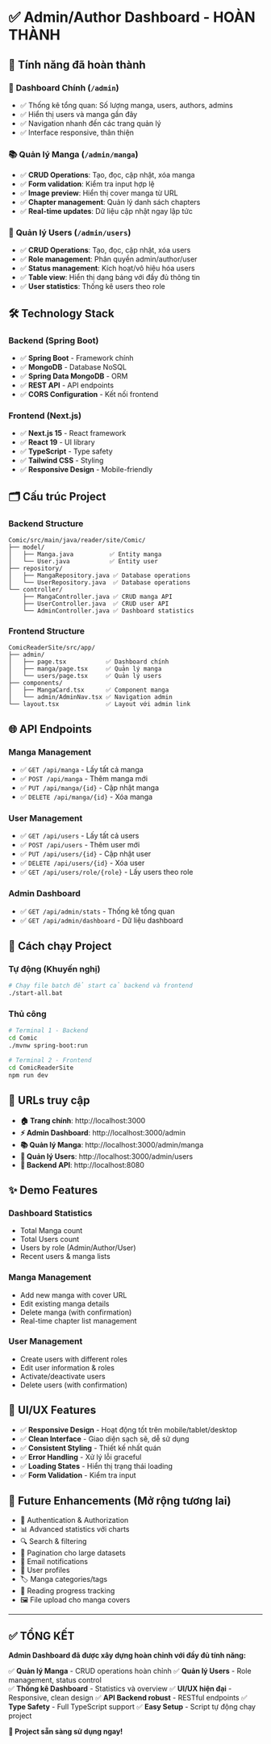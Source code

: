 # ✅ Admin/Author Dashboard - HOÀN THÀNH

## 🎯 Tính năng đã hoàn thành

### 📱 **Dashboard Chính** (`/admin`)
- ✅ Thống kê tổng quan: Số lượng manga, users, authors, admins
- ✅ Hiển thị users và manga gần đây  
- ✅ Navigation nhanh đến các trang quản lý
- ✅ Interface responsive, thân thiện

### 📚 **Quản lý Manga** (`/admin/manga`)
- ✅ **CRUD Operations**: Tạo, đọc, cập nhật, xóa manga
- ✅ **Form validation**: Kiểm tra input hợp lệ
- ✅ **Image preview**: Hiển thị cover manga từ URL
- ✅ **Chapter management**: Quản lý danh sách chapters
- ✅ **Real-time updates**: Dữ liệu cập nhật ngay lập tức

### 👥 **Quản lý Users** (`/admin/users`)
- ✅ **CRUD Operations**: Tạo, đọc, cập nhật, xóa users
- ✅ **Role management**: Phân quyền admin/author/user
- ✅ **Status management**: Kích hoạt/vô hiệu hóa users
- ✅ **Table view**: Hiển thị dạng bảng với đầy đủ thông tin
- ✅ **User statistics**: Thống kê users theo role

## 🛠️ **Technology Stack**

### Backend (Spring Boot)
- ✅ **Spring Boot** - Framework chính
- ✅ **MongoDB** - Database NoSQL
- ✅ **Spring Data MongoDB** - ORM
- ✅ **REST API** - API endpoints
- ✅ **CORS Configuration** - Kết nối frontend

### Frontend (Next.js)
- ✅ **Next.js 15** - React framework
- ✅ **React 19** - UI library
- ✅ **TypeScript** - Type safety
- ✅ **Tailwind CSS** - Styling
- ✅ **Responsive Design** - Mobile-friendly

## 🗂️ **Cấu trúc Project**

### Backend Structure
```
Comic/src/main/java/reader/site/Comic/
├── model/
│   ├── Manga.java          ✅ Entity manga
│   └── User.java           ✅ Entity user
├── repository/
│   ├── MangaRepository.java ✅ Database operations
│   └── UserRepository.java  ✅ Database operations
└── controller/
    ├── MangaController.java ✅ CRUD manga API
    ├── UserController.java  ✅ CRUD user API
    └── AdminController.java ✅ Dashboard statistics
```

### Frontend Structure
```
ComicReaderSite/src/app/
├── admin/
│   ├── page.tsx           ✅ Dashboard chính
│   ├── manga/page.tsx     ✅ Quản lý manga
│   └── users/page.tsx     ✅ Quản lý users
├── components/
│   ├── MangaCard.tsx      ✅ Component manga
│   └── admin/AdminNav.tsx ✅ Navigation admin
└── layout.tsx             ✅ Layout với admin link
```

## 🌐 **API Endpoints**

### Manga Management
- ✅ `GET /api/manga` - Lấy tất cả manga
- ✅ `POST /api/manga` - Thêm manga mới  
- ✅ `PUT /api/manga/{id}` - Cập nhật manga
- ✅ `DELETE /api/manga/{id}` - Xóa manga

### User Management  
- ✅ `GET /api/users` - Lấy tất cả users
- ✅ `POST /api/users` - Thêm user mới
- ✅ `PUT /api/users/{id}` - Cập nhật user
- ✅ `DELETE /api/users/{id}` - Xóa user
- ✅ `GET /api/users/role/{role}` - Lấy users theo role

### Admin Dashboard
- ✅ `GET /api/admin/stats` - Thống kê tổng quan
- ✅ `GET /api/admin/dashboard` - Dữ liệu dashboard

## 🚀 **Cách chạy Project**

### Tự động (Khuyến nghị)
```bash
# Chạy file batch để start cả backend và frontend
./start-all.bat
```

### Thủ công
```bash
# Terminal 1 - Backend
cd Comic
./mvnw spring-boot:run

# Terminal 2 - Frontend  
cd ComicReaderSite
npm run dev
```

## 🔗 **URLs truy cập**

- **🏠 Trang chính**: http://localhost:3000
- **⚡ Admin Dashboard**: http://localhost:3000/admin  
- **📚 Quản lý Manga**: http://localhost:3000/admin/manga
- **👥 Quản lý Users**: http://localhost:3000/admin/users
- **🔌 Backend API**: http://localhost:8080

## ✨ **Demo Features**

### Dashboard Statistics
- Total Manga count
- Total Users count  
- Users by role (Admin/Author/User)
- Recent users & manga lists

### Manga Management
- Add new manga with cover URL
- Edit existing manga details
- Delete manga (with confirmation)
- Real-time chapter list management

### User Management
- Create users with different roles
- Edit user information & roles
- Activate/deactivate users
- Delete users (with confirmation)

## 🎨 **UI/UX Features**

- ✅ **Responsive Design** - Hoạt động tốt trên mobile/tablet/desktop
- ✅ **Clean Interface** - Giao diện sạch sẽ, dễ sử dụng
- ✅ **Consistent Styling** - Thiết kế nhất quán
- ✅ **Error Handling** - Xử lý lỗi graceful
- ✅ **Loading States** - Hiển thị trạng thái loading
- ✅ **Form Validation** - Kiểm tra input

## 🚧 **Future Enhancements** (Mở rộng tương lai)

- 🔐 Authentication & Authorization
- 📊 Advanced statistics với charts
- 🔍 Search & filtering  
- 📄 Pagination cho large datasets
- 📧 Email notifications
- 👤 User profiles
- 🏷️ Manga categories/tags
- 📖 Reading progress tracking
- 🖼️ File upload cho manga covers

---

## ✅ **TỔNG KẾT**

**Admin Dashboard đã được xây dựng hoàn chỉnh với đầy đủ tính năng:**

✅ **Quản lý Manga** - CRUD operations hoàn chỉnh
✅ **Quản lý Users** - Role management, status control  
✅ **Thống kê Dashboard** - Statistics và overview
✅ **UI/UX hiện đại** - Responsive, clean design
✅ **API Backend robust** - RESTful endpoints
✅ **Type Safety** - Full TypeScript support
✅ **Easy Setup** - Script tự động chạy project

**🎉 Project sẵn sàng sử dụng ngay!**
